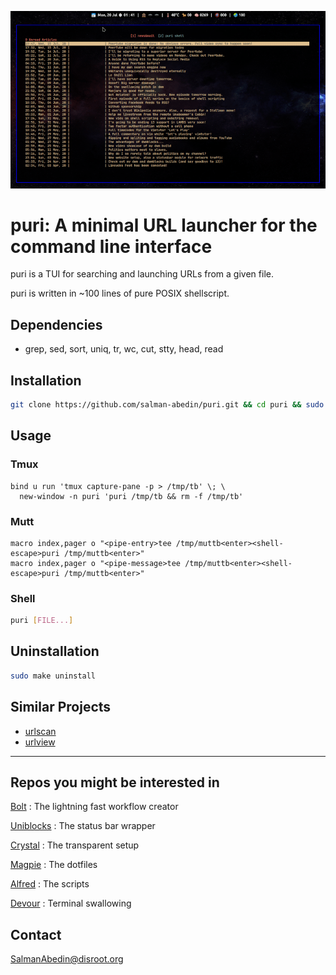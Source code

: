 ![](preview.gif)

# puri: A minimal URL launcher for the command line interface

puri is a TUI for searching and launching URLs from a given file.

puri is written in ~100 lines of pure POSIX shellscript.

## Dependencies

-  grep, sed, sort, uniq, tr, wc, cut, stty, head, read

## Installation

```sh
git clone https://github.com/salman-abedin/puri.git && cd puri && sudo make install
```

## Usage

### Tmux

```tmux
bind u run 'tmux capture-pane -p > /tmp/tb' \; \
  new-window -n puri 'puri /tmp/tb && rm -f /tmp/tb'
```

### Mutt

```muttrc
macro index,pager o "<pipe-entry>tee /tmp/muttb<enter><shell-escape>puri /tmp/muttb<enter>"
macro index,pager o "<pipe-message>tee /tmp/muttb<enter><shell-escape>puri /tmp/muttb<enter>"
```

### Shell

```sh
puri [FILE...]
```

## Uninstallation

```sh
sudo make uninstall
```

## Similar Projects

-  [urlscan](https://github.com/firecat53/urlscan)
-  [urlview](https://github.com/sigpipe/urlview)

---

## Repos you might be interested in

[Bolt](https://github.com/salman-abedin/bolt)
: The lightning fast workflow creator

[Uniblocks](https://github.com/salman-abedin/uniblocks)
: The status bar wrapper

[Crystal](https://github.com/salman-abedin/crystal)
: The transparent setup

[Magpie](https://github.com/salman-abedin/magpie)
: The dotfiles

[Alfred](https://github.com/salman-abedin/alfred)
: The scripts

[Devour](https://github.com/salman-abedin/devour)
: Terminal swallowing

## Contact

SalmanAbedin@disroot.org
